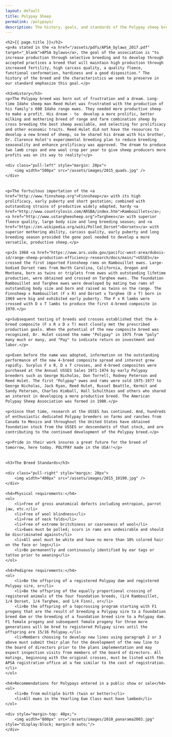 ```yaml
---
layout: default
title: Polypay Sheep
permalink: /polypays/
description: The history, goals, and standards of the Polypay sheep breed
---
```


<div class="polypays">

	<h2>{{ page.title }}</h2>
	<p>As stated in the <a href="/assets/pdfs/APSA_bylaws_2017.pdf" target="_blank">APSA bylaws</a>, the goal of the association is "to increase production through selective breeding and to develop through accepted practices a breed that will maintain high production through increased fertility, high carcass quality, a quality fleece, functional conformation, hardiness and a good disposition." The history of the breed and the characteristics we seek to preserve in our standard emphasize this goal.</p>

	<h3>History</h3>
	<p>The Polypay breed was born out of frustration and a dream. Long-time Idaho sheep man Reed Hulet was frustrated with the production of his family's 600 Idaho range ewes. They needed more productive sheep to make a profit. His dream - to  develop a more prolific, better milking and mothering breed of range and farm combination sheep by cross breeding the best sheep available, and selecting for prolificacy and other economic traits. Reed Hulet did not have the resources to develop a new breed of sheep, so he shared his dream with his brother, Dr. Clarence Hulet's experimental breeding plan to reduce breeding seasonality and enhance prolificacy was approved. The dream to produce two lamb crops and one wool crop per year to give sheep producers more profits was on its way to reality!</p>

	<div class="pull-left" style="margin: 20px">
		<img width="500px" src="/assets/images/2015_quads.jpg" />
	</div>


	<p>The fortuitous importation of the <a href="http://www.finnsheep.org">Finnsheep</a> with its high prolificacy, early puberty and short gestation; combined with outstanding strains of productive widely adapted, hardy <a href="http://www.countrylovin.com/ARSBA/index.htm">Rambouillets</a>; <a href="http://www.ustargheesheep.org">Targhees</a> with superior fleece quality, large body size and long breeding season; and <a href="https://en.wikipedia.org/wiki/Polled_Dorset">Dorsets</a> with superior mothering ability, carcass quality, early puberty and long breeding season provided the gene pool needed to develop a more versatile, productive sheep.</p>

	<p>In 1968 <a href="https://www.ars.usda.gov/pacific-west-area/dubois-id/range-sheep-production-efficiency-research/docs/main/">USSES</a> crossed the first imported Finnsheep rams on Rambouillet ewes. Large-bodied Dorset rams from North Carolina, California, Oregon and Montana, born as twins or triplets from ewes with outstanding lifetime production, were obtained and crossed on Targhee ewes. The foundation Rambouillet and Targhee ewes were developed by mating two rams of outstanding body size and born and raised as twins on the range. The Finnsheep x Rambouillet (F x R) and Dorset x Targhee (D x T) born in 1969 were big and exhibited early puberty. The F x R lambs were crossed with D x T lambs to produce the first 4-breed composite in 1970.</p>

	<p>Subsequent testing of breeds and crosses established that the 4-breed composite (F x R x D x T) most closely met the prescribed production goals. When the potential of the new composite breed was recognized, Dr. Hulet coined the name "Polypay" in 1975 from "poly" many much or many, and "Pay" to indicate return on investment and labor.</p>

	<p>Even before the name was adopted, information on the outstanding performance of the new 4-breed composite spread and interest grew rapidly. Surplus F x R, D x T crosses, and 4-breed composites were purchased at the Annual USSES Sales 1971-1974 by early Polypay breeders such as George Nicholas, Don Torrell, Rodney Peterson and Reed Hulet. The first "Polypay" ewes and rams were sold 1975-1977 to George Nicholas, Jack Ryan, Reed Hulet, Russel Beattle, Kermit and Sandy Petersen, Charles Kimball, Hall Schulthies and others who shared an interest in developing a more productive breed. The American Polypay Sheep Association was formed in 1980.</p>

	<p>Since that time, research at the USSES has continued. And, hundreds of enthusiastic dedicated Polypay breeders on farms and ranches from Canada to Mexico and throughout the United States have obtained foundation stock from the USSES or descendants of that stock, and are contributing to the continued development of the Polypay breed.</p>

	<p>Pride in their work insures a great future for the breed of tomorrow, here today. POLYPAY made in the USA!!</p>


	<h3>The Breed Standards</h3>

	<div class="pull-right" style="margin: 20px">
		<img width="400px" src="/assets/images/2015_10190.jpg" />
	</div>

	<h4>Physical requirements:</h4>
	<ol>
		<li>Free of gross anatomical defects including entropion, parrot jaw, etc.</li>
		<li>Free of wool blindness</li>
		<li>Free of neck folds</li>
		<li>Free of extreme britchiness or coarseness of wool</li>
		<li>Ewes must be polled; scurs in rams are undesirable and should be discriminated against</li>
		<li>All wool must be white and have no more than 10% colored hair on the face or legs</li>
		<li>Be permanently and continuously identified by ear tags or tattoo prior to weaning</li>
	</ol>

	<h4>Pedigree requirements:</h4>
	<ol>
		<li>Be the offspring of a registered Polypay dam and registered Polypay sire, or</li>
		<li>Be the offspring of the equally proportional crossing of registered animals of the four foundation breeds, (1/4 Rambouillet, 1/4 Dorset, 1/4 Targhee, and 1/4 Finn), or</li>
		<li>Be the offspring of a topcrossing program starting with F1 progeny that are the result of breeding a Polypay sire to a foundation breed dam or the breeding of a foundation breed sire to a Polypay dam. F1 female progeny and subsequent female progeny for three more generations will be bred to registered Polypay sires until the offspring are 15/16 Polypay.</li>
		<li>Members choosing to develop new lines using paragraph 2 or 3 above must submit their plan for the development of the new line to the board of directors prior to the plans implementation and may expect inspection visits from members of the board of directors. All matings, beginning with the original crosses, must be listed with the APSA registration office at a fee similar to the cost of registration.</li>
	</ol>

	<h4>Recommendations for Polypays entered in a public show or sale</h4>
	<ol>
		<li>Be from multiple birth (twin or better)</li>
		<li>All ewes in the Yearling Ewe Class must have lambed</li>
	</ol>

	<div style="margin-top: 40px;">
		<img width="800px" src="/assets/images/2010_panarama2003.jpg" style="display:block; margin:0 auto;"/>
	</div>

</div>
